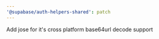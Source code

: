 ```yaml
---
'@supabase/auth-helpers-shared': patch
---
```


Add jose for it's cross platform base64url decode support

